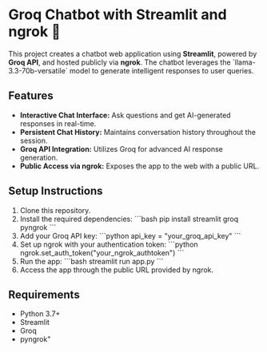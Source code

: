 # Groq Chatbot with Streamlit and ngrok 🚀

This project creates a chatbot web application using **Streamlit**, powered by **Groq API**, and hosted publicly via **ngrok**. The chatbot leverages the \`llama-3.3-70b-versatile\` model to generate intelligent responses to user queries.

## Features
- **Interactive Chat Interface:** Ask questions and get AI-generated responses in real-time.
- **Persistent Chat History:** Maintains conversation history throughout the session.
- **Groq API Integration:** Utilizes Groq for advanced AI response generation.
- **Public Access via ngrok:** Exposes the app to the web with a public URL.

## Setup Instructions
1. Clone this repository.
2. Install the required dependencies:
   \`\`\`bash
   pip install streamlit groq pyngrok
   \`\`\`
3. Add your Groq API key:
   \`\`\`python
   api_key = \"your_groq_api_key\"
   \`\`\`
4. Set up ngrok with your authentication token:
   \`\`\`python
   ngrok.set_auth_token(\"your_ngrok_authtoken\")
   \`\`\`
5. Run the app:
   \`\`\`bash
   streamlit run app.py
   \`\`\`
6. Access the app through the public URL provided by ngrok.

## Requirements
- Python 3.7+
- Streamlit
- Groq
- pyngrok"
